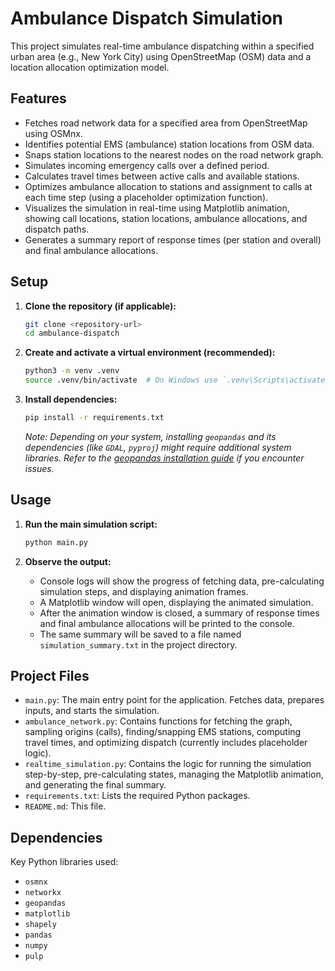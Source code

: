 # Ambulance Dispatch Simulation

This project simulates real-time ambulance dispatching within a specified urban area (e.g., New York City) using OpenStreetMap (OSM) data and a location allocation optimization model.

## Features

*   Fetches road network data for a specified area from OpenStreetMap using OSMnx.
*   Identifies potential EMS (ambulance) station locations from OSM data.
*   Snaps station locations to the nearest nodes on the road network graph.
*   Simulates incoming emergency calls over a defined period.
*   Calculates travel times between active calls and available stations.
*   Optimizes ambulance allocation to stations and assignment to calls at each time step (using a placeholder optimization function).
*   Visualizes the simulation in real-time using Matplotlib animation, showing call locations, station locations, ambulance allocations, and dispatch paths.
*   Generates a summary report of response times (per station and overall) and final ambulance allocations.

## Setup

1.  **Clone the repository (if applicable):**
    ```bash
    git clone <repository-url>
    cd ambulance-dispatch
    ```

2.  **Create and activate a virtual environment (recommended):**
    ```bash
    python3 -m venv .venv
    source .venv/bin/activate  # On Windows use `.venv\Scripts\activate`
    ```

3.  **Install dependencies:**
    ```bash
    pip install -r requirements.txt
    ```
    *Note: Depending on your system, installing `geopandas` and its dependencies (like `GDAL`, `pyproj`) might require additional system libraries. Refer to the [geopandas installation guide](https://geopandas.org/en/stable/getting_started/install.html) if you encounter issues.*

## Usage

1.  **Run the main simulation script:**
    ```bash
    python main.py
    ```

2.  **Observe the output:**
    *   Console logs will show the progress of fetching data, pre-calculating simulation steps, and displaying animation frames.
    *   A Matplotlib window will open, displaying the animated simulation.
    *   After the animation window is closed, a summary of response times and final ambulance allocations will be printed to the console.
    *   The same summary will be saved to a file named `simulation_summary.txt` in the project directory.

## Project Files

*   `main.py`: The main entry point for the application. Fetches data, prepares inputs, and starts the simulation.
*   `ambulance_network.py`: Contains functions for fetching the graph, sampling origins (calls), finding/snapping EMS stations, computing travel times, and optimizing dispatch (currently includes placeholder logic).
*   `realtime_simulation.py`: Contains the logic for running the simulation step-by-step, pre-calculating states, managing the Matplotlib animation, and generating the final summary.
*   `requirements.txt`: Lists the required Python packages.
*   `README.md`: This file.

## Dependencies

Key Python libraries used:

*   `osmnx`
*   `networkx`
*   `geopandas`
*   `matplotlib`
*   `shapely`
*   `pandas`
*   `numpy`
*   `pulp`
